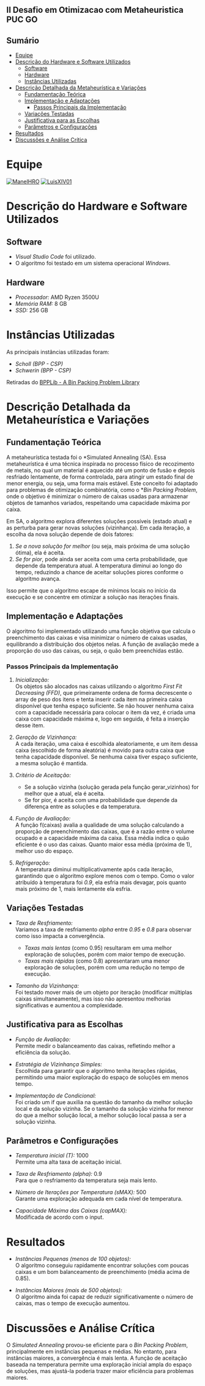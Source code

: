 ## II Desafio em Otimizacao com Metaheuristica PUC GO
## Sumário
- [Equipe](#equipe)
- [Descrição do Hardware e Software Utilizados](#descrição-do-hardware-e-software-utilizados)
  - [Software](#software)
  - [Hardware](#hardware)
  - [Instâncias Utilizadas](#instâncias-utilizadas)
- [Descrição Detalhada da Metaheurística e Variações](#descrição-detalhada-da-metaheurística-e-variações)
  - [Fundamentação Teórica](#fundamentação-teórica)
  - [Implementação e Adaptações](#implementação-e-adaptações)
    - [Passos Principais da Implementação](#passos-principais-da-implementação)
  - [Variações Testadas](#variações-testadas)
  - [Justificativa para as Escolhas](#justificativa-para-as-escolhas)
  - [Parâmetros e Configurações](#parâmetros-e-configurações)
- [Resultados](#resultados)
- [Discussões e Análise Crítica](#discussões-e-análise-crítica)

# Equipe
[![ManelHRO](https://github.com/ManelHRO.png?size=100)](https://github.com/ManelHRO)
[![LuisXIV01](https://github.com/LuisXIV01.png?size=100)](https://github.com/LuisXIV01)

# Descrição do Hardware e Software Utilizados
## Software
- *Visual Studio Code* foi utilizado.
- O algoritmo foi testado em um sistema operacional *Windows*.

## Hardware
- *Processador:* AMD Ryzen 3500U
- *Memória RAM:* 8 GB
- *SSD:* 256 GB

# Instâncias Utilizadas
As principais instâncias utilizadas foram:
- *Scholl (BPP - CSP)*
- *Schwerin (BPP - CSP)*

Retiradas do [BPPLib - A Bin Packing Problem Library](https://site.unibo.it/operations-research/en/research/bpplib-a-bin-packing-problem-library)

# Descrição Detalhada da Metaheurística e Variações

## Fundamentação Teórica
A metaheurística testada foi o *Simulated Annealing (SA). Essa metaheurística é uma técnica inspirada no processo físico de recozimento de metais, no qual um material é aquecido até um ponto de fusão e depois resfriado lentamente, de forma controlada, para atingir um estado final de menor energia, ou seja, uma forma mais estável. Este conceito foi adaptado para problemas de otimização combinatória, como o **Bin Packing Problem*, onde o objetivo é minimizar o número de caixas usadas para armazenar objetos de tamanhos variados, respeitando uma capacidade máxima por caixa.

Em SA, o algoritmo explora diferentes soluções possíveis (estado atual) e as perturba para gerar novas soluções (vizinhança). Em cada iteração, a escolha da nova solução depende de dois fatores:
1. *Se a nova solução for melhor* (ou seja, mais próxima de uma solução ótima), ela é aceita.
2. *Se for pior*, pode ainda ser aceita com uma certa probabilidade, que depende da temperatura atual. A temperatura diminui ao longo do tempo, reduzindo a chance de aceitar soluções piores conforme o algoritmo avança.

Isso permite que o algoritmo escape de mínimos locais no início da execução e se concentre em otimizar a solução nas iterações finais.

## Implementação e Adaptações
O algoritmo foi implementado utilizando uma função objetiva que calcula o preenchimento das caixas e visa minimizar o número de caixas usadas, equilibrando a distribuição dos objetos nelas. A função de avaliação mede a proporção do uso das caixas, ou seja, o quão bem preenchidas estão.

### Passos Principais da Implementação
1. *Inicialização:*  
   Os objetos são alocados nas caixas utilizando o algoritmo *First Fit Decreasing (FFD)*, que primeiramente ordena de forma decrescente o array de peso dos itens e tenta inserir cada item na primeira caixa disponível que tenha espaço suficiente. Se não houver nenhuma caixa com a capacidade necessária para colocar o item da vez, é criada uma caixa com capacidade máxima e, logo em seguida, é feita a inserção desse item.
   
2. *Geração de Vizinhança:*  
   A cada iteração, uma caixa é escolhida aleatoriamente, e um item dessa caixa (escolhido de forma aleatória) é movido para outra caixa que tenha capacidade disponível. Se nenhuma caixa tiver espaço suficiente, a mesma solução é mantida.
   
3. *Critério de Aceitação:*  
   - Se a solução vizinha (solução gerada pela função gerar_vizinhos) for melhor que a atual, ela é aceita.
   - Se for pior, é aceita com uma probabilidade que depende da diferença entre as soluções e da temperatura.
   
4. *Função de Avaliação:*  
   A função f(caixas) avalia a qualidade de uma solução calculando a proporção de preenchimento das caixas, que é a razão entre o volume ocupado e a capacidade máxima da caixa. Essa média indica o quão eficiente é o uso das caixas. Quanto maior essa média (próxima de 1), melhor uso do espaço.
   
5. *Refrigeração:*  
   A temperatura diminui multiplicativamente após cada iteração, garantindo que o algoritmo explore menos com o tempo. Como o valor atribuído à temperatura foi *0.9*, ela esfria mais devagar, pois quanto mais próximo de 1, mais lentamente ela esfria.

## Variações Testadas
- *Taxa de Resfriamento:*  
  Variamos a taxa de resfriamento *alpha* entre *0.95* e *0.8* para observar como isso impacta a convergência.
  - *Taxas mais lentas* (como 0.95) resultaram em uma melhor exploração de soluções, porém com maior tempo de execução.
  - *Taxas mais rápidas* (como 0.8) apresentaram uma menor exploração de soluções, porém com uma redução no tempo de execução.
  
- *Tamanho da Vizinhança:*  
  Foi testado mover mais de um objeto por iteração (modificar múltiplas caixas simultaneamente), mas isso não apresentou melhorias significativas e aumentou a complexidade.

## Justificativa para as Escolhas
- *Função de Avaliação:*  
  Permite medir o balanceamento das caixas, refletindo melhor a eficiência da solução.
  
- *Estratégia de Vizinhança Simples:*  
  Escolhida para garantir que o algoritmo tenha iterações rápidas, permitindo uma maior exploração do espaço de soluções em menos tempo.
  
- *Implementação de Condicional:*  
  Foi criado um if que auxilia na questão do tamanho da melhor solução local e da solução vizinha. Se o tamanho da solução vizinha for menor do que a melhor solução local, a melhor solução local passa a ser a solução vizinha.

## Parâmetros e Configurações
- *Temperatura inicial (T):* 1000  
  Permite uma alta taxa de aceitação inicial.
  
- *Taxa de Resfriamento (alpha):* 0.9  
  Para que o resfriamento da temperatura seja mais lento.
  
- *Número de Iterações por Temperatura (sMAX):* 500  
  Garante uma exploração adequada em cada nível de temperatura.
  
- *Capacidade Máxima das Caixas (capMAX):*  
  Modificada de acordo com o input.

# Resultados
- *Instâncias Pequenas (menos de 100 objetos):*  
  O algoritmo conseguiu rapidamente encontrar soluções com poucas caixas e um bom balanceamento de preenchimento (média acima de 0.85).
  
- *Instâncias Maiores (mais de 500 objetos):*  
  O algoritmo ainda foi capaz de reduzir significativamente o número de caixas, mas o tempo de execução aumentou.

# Discussões e Análise Crítica
O *Simulated Annealing* provou-se eficiente para o *Bin Packing Problem*, principalmente em instâncias pequenas e médias. No entanto, para instâncias maiores, a convergência é mais lenta. A função de aceitação baseada na temperatura permite uma exploração inicial ampla do espaço de soluções, mas ajustá-la poderia trazer maior eficiência para problemas maiores.

